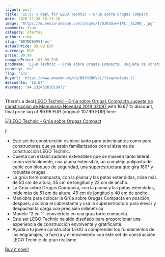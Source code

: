 ```yaml
---
layout: post
title: '16.67 % deal for LEGO Technic - Grúa sobre Orugas Compact'
date: 2020-12-28 18:21:26
image: 'https://m.media-amazon.com/images/I/51RaQve+1PL._SL200_.jpg'
comments: true
category: ofertas
author: ring
slug: 'B07NDBGVG1-es'
actualPrice: 89.99 EUR
currency: EUR
price: 89.99
comparePrice: 107.99 EUR
prodname: 'LEGO Technic - Grúa sobre Orugas Compacta  Juguete de construcción de Maquinaria  Novedad 2019  42097 '
country: 'es'
flag: '🇪🇸'
buyurl: 'https://www.amazon.es/dp/B07NDBGVG1/?tag=tolees-21'
descuento: '16.67'
average: '94.23245283018872'
---
```


There's a deal [LEGO Technic - Grúa sobre Orugas Compacta  Juguete de construcción de Maquinaria  Novedad 2019  42097 ](https://www.amazon.es/dp/B07NDBGVG1/?tag=tolees-21)  with  16.67 % discount, final price tag of  89.99 EUR (original: 107.99 EUR) here:

[![LEGO Technic - Grúa sobre Orugas Compact](https://m.media-amazon.com/images/I/51RaQve+1PL._SL200_.jpg)](https://www.amazon.es/dp/B07NDBGVG1/?tag=tolees-21)

ℹ️:

- Este set de construcción es ideal tanto para principiantes como para constructores que ya estén familiarizados con el sistema de construcción LEGO Technic.
- Cuenta con estabilizadores extensibles que se mueven tanto lateral como verticalmente, una pluma extensible, un complejo polipasto de cable con bloqueo de seguridad, una superestructura que gira 180° y robustas orugas.
- La grúa torre compacta, con la pluma y las patas extendidas, mide más de 50 cm de altura, 35 cm de longitud y 22 cm de ancho.
- La Grúa sobre Orugas Compacta, con la pluma y las patas extendidas, mide más de 51 cm de altura, 49 cm de longitud y 40 cm de ancho.
- Maniobra para colocar la Grúa sobre Orugas Compacta en posición; después, acciona el cabrestante y usa la superestructura para elevar y despachar la carga con precisión milimétrica.
- Modelo “2 en 1”: conviértelo en una grúa torre compacta.
- Este set LEGO Technic ha sido diseñado para proporcionar una experiencia de construcción envolvente y gratificante.
- Ayuda a tu joven constructor LEGO a comprender los fundamentos de los engranajes, la fuerza y el movimiento con este set de construcción LEGO Technic de gran realismo.

[Buy it now!!](https://www.amazon.es/dp/B07NDBGVG1/?tag=tolees-21)
